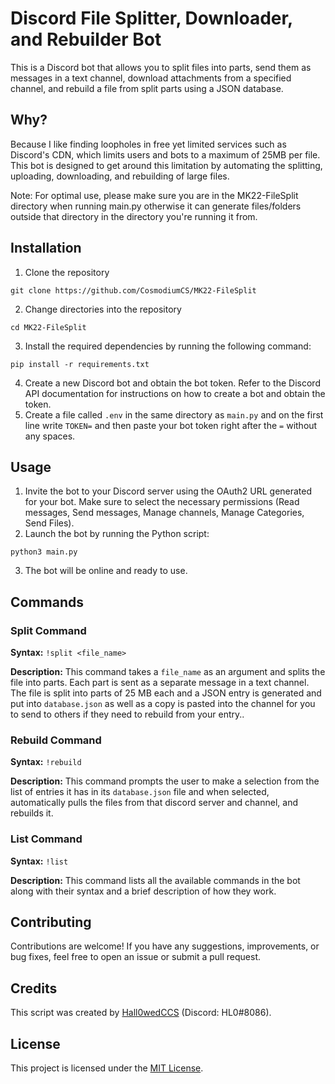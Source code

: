 # Discord File Splitter, Downloader, and Rebuilder Bot

This is a Discord bot that allows you to split files into parts, send them as messages in a text channel, download attachments from a specified channel, and rebuild a file from split parts using a JSON database.

## Why?
Because I like finding loopholes in free yet limited services such as Discord's CDN, which limits users and bots to a maximum of 25MB per file. This bot is designed to get around this limitation by automating the splitting, uploading, downloading, and rebuilding of large files.

Note: For optimal use, please make sure you are in the MK22-FileSplit directory when running main.py otherwise it can generate files/folders outside that directory in the directory you're running it from.

## Installation

1. Clone the repository
```
git clone https://github.com/CosmodiumCS/MK22-FileSplit
```
2. Change directories into the repository
```
cd MK22-FileSplit
```
3. Install the required dependencies by running the following command:
```
pip install -r requirements.txt
```

4. Create a new Discord bot and obtain the bot token. Refer to the Discord API documentation for instructions on how to create a bot and obtain the token.
5. Create a file called `.env` in the same directory as `main.py` and on the first line write `TOKEN=` and then paste your bot token right after the `=` without any spaces.

## Usage

1. Invite the bot to your Discord server using the OAuth2 URL generated for your bot. Make sure to select the necessary permissions (Read messages, Send messages, Manage channels, Manage Categories, Send Files).
2. Launch the bot by running the Python script:
```
python3 main.py
```

3. The bot will be online and ready to use.

## Commands

### Split Command

**Syntax:** `!split <file_name>`

**Description:** This command takes a `file_name` as an argument and splits the file into parts. Each part is sent as a separate message in a text channel. The file is split into parts of 25 MB each and a JSON entry is generated and put into `database.json` as well as a copy is pasted into the channel for you to send to others if they need to rebuild from your entry..


### Rebuild Command


**Syntax:** `!rebuild`

**Description:** This command prompts the user to make a selection from the list of entries it has in its `database.json` file and when selected, automatically pulls the files from that discord server and channel, and rebuilds it.

### List Command

**Syntax:** `!list`

**Description:** This command lists all the available commands in the bot along with their syntax and a brief description of how they work.

## Contributing

Contributions are welcome! If you have any suggestions, improvements, or bug fixes, feel free to open an issue or submit a pull request.

## Credits

This script was created by [Hall0wedCCS](https://github.com/hall0wedccs) (Discord: HL0#8086).

## License

This project is licensed under the [MIT License](LICENSE).
